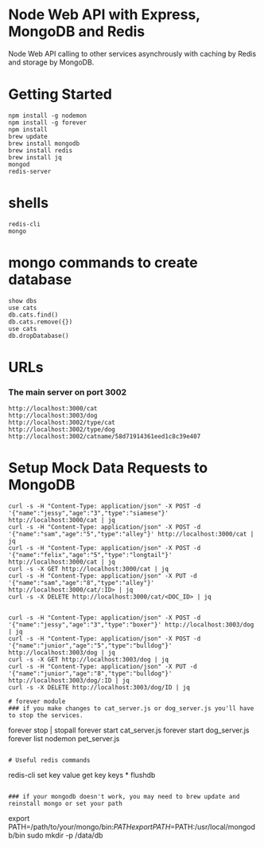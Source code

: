 # Node Web API with Express, MongoDB and Redis
Node Web API calling to other services asynchrously with caching by Redis and storage by MongoDB.

# Getting Started ###
```
npm install -g nodemon
npm install -g forever
npm install
brew update 
brew install mongodb
brew install redis
brew install jq
mongod 
redis-server
```

# shells

```
redis-cli
mongo
```

# mongo commands to create database
```
show dbs
use cats
db.cats.find()
db.cats.remove({})
use cats
db.dropDatabase()
```

# URLs
### The main server on port 3002
```
http://localhost:3000/cat
http://localhost:3003/dog 
http://localhost:3002/type/cat
http://localhost:3002/type/dog
http://localhost:3002/catname/58d71914361eed1c8c39e407
```

# Setup Mock Data Requests to MongoDB

```
curl -s -H "Content-Type: application/json" -X POST -d '{"name":"jessy","age":"3","type":"siamese"}' http://localhost:3000/cat | jq
curl -s -H "Content-Type: application/json" -X POST -d '{"name":"sam","age":"5","type":"alley"}' http://localhost:3000/cat | jq
curl -s -H "Content-Type: application/json" -X POST -d '{"name":"felix","age":"5","type":"longtail"}' http://localhost:3000/cat | jq
curl -s -X GET http://localhost:3000/cat | jq
curl -s -H "Content-Type: application/json" -X PUT -d '{"name":"sam","age":"8","type":"alley"}' http://localhost:3000/cat/:ID> | jq
curl -s -X DELETE http://localhost:3000/cat/<DOC_ID> | jq


curl -s -H "Content-Type: application/json" -X POST -d '{"name":"jessy","age":"3","type":"boxer"}' http://localhost:3003/dog | jq
curl -s -H "Content-Type: application/json" -X POST -d '{"name":"junior","age":"5","type":"bulldog"}' http://localhost:3003/dog | jq
curl -s -X GET http://localhost:3003/dog | jq
curl -s -H "Content-Type: application/json" -X PUT -d '{"name":"junior","age":"8","type":"bulldog"}' http://localhost:3003/dog/:ID | jq
curl -s -X DELETE http://localhost:3003/dog/ID | jq
```    


```
# forever module
### if you make changes to cat_server.js or dog_server.js you'll have to stop the services. 
```
forever stop | stopall
forever start cat_server.js
forever start dog_server.js
forever list
nodemon pet_server.js
```

# Useful redis commands
```
redis-cli
set key value
get key
keys *
flushdb
```

### if your mongodb doesn't work, you may need to brew update and reinstall mongo or set your path
```
export PATH=/path/to/your/mongo/bin:$PATH
export PATH=$PATH:/usr/local/mongodb/bin
sudo mkdir -p /data/db
```